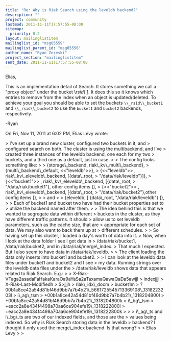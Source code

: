 ```yaml
---
title: "Re: Why is Riak Search using the leveldb backend?"
description: ""
project: community
lastmod: 2011-11-11T17:57:55-08:00
sitemap:
  priority: 0.2
layout: mailinglistitem
mailinglist_id: "msg05559"
mailinglist_parent_id: "msg05556"
author_name: "Ryan Zezeski"
project_section: "mailinglistitem"
sent_date: 2011-11-11T17:57:55-08:00
---
```



Elias,

This is an implementation detail of Search. It stores something we call a
"proxy object" under the bucket \\_rsid\\_ [1]. It does this so it
knows which entries to remove from the index when an object is
updated/deleted. To achieve your goal you should be able to set the
buckets `\\_rsid\\_bucket1` and `\\_rsid\\_bucket2` to use the `bucket1` and
`bucket2` backends, respectively.

-Ryan

[1]:
https://github.com/basho/riak\\_search/blob/1.0.1/src/riak\\_indexed\\_doc.erl#L314

On Fri, Nov 11, 2011 at 6:02 PM, Elias Levy wrote:

&gt; I've set up a brand new cluster, configured two buckets in it, and
&gt; configured search on both. The cluster is using the multibackend, and I've
&gt; created three instances of the leveldb backend, one each for my two
&gt; buckets, and a third one as a default, just in case.
&gt;
&gt; The config looks something like:
&gt;
&gt; {storage\\_backend, riak\\_kv\\_multi\\_backend},
&gt; {multi\\_backend\\_default, &lt;&lt;"leveldb"&gt;&gt;},
&gt; {&lt;&lt;"leveldb"&gt;&gt; , riak\\_kv\\_eleveldb\\_backend, [{data\\_root,
&gt; "/data/riak/leveldb"}]},
&gt; {&lt;&lt;"bucket1"&gt;&gt; , riak\\_kv\\_eleveldb\\_backend, [{data\\_root,
&gt; "/data/riak/bucket1"}, other config items ]},
&gt; {&lt;&lt;"bucket2"&gt;&gt; , riak\\_kv\\_eleveldb\\_backend, [{data\\_root,
&gt; "/data/riak/bucket2"},other config items ]},
&gt;
&gt; and
&gt;
&gt; {eleveldb, [ {data\\_root, "/data/riak/leveldb"} ]},
&gt;
&gt; Each of bucket1 and bucket two have had their bucket properties set to
&gt; utilize the backend named after them.
&gt;
&gt; The idea behind this is that we wanted to segregate data within different
&gt; buckets in the cluster, as they have different traffic patterns. It should
&gt; allow us to set leveldb parameters, such as the cache size, that are
&gt; appropriate for each set of data. We may also want to back them up at
&gt; different schedules.
&gt;
&gt; So having set up this cluster, I loaded a day's worth of data into it.
&gt; Now, when I look at the data folder I see I got data in
&gt; /data/riak/bucket1, /data/riak/bucket2, and in /data/riak/merge\\_index.
&gt; That much I expected. But I also seem to have data in /data/riak/leveldb.
&gt;
&gt; The client loading the data only inserts into bucket1 and bucket2.
&gt;
&gt; I can look at the leveldb data files under bucket1 and bucket2 and I see
&gt; my data. Running strings over the leveldb data files under the
&gt; /data/riak/leveldb shows data that appears related to Riak Search. E.g.:
&gt;
&gt; X-Riak-VTaga2asadaFaHakaKaraOa9aYaSa2aTaxamaQawaQaDa5awjjl
&gt; indexjjjl
&gt; X-Riak-Last-Modifiedh
&gt; $&gt;jjjh
&gt; riak\\_idx\\_docm
&gt; bucket1m
&gt; ?00b1a8ce42a54d81bf46d9bb7a7b4b21\\_5661725545713369108\\_1318223203l
&gt; i\\_ag\\_tsm
&gt; +00b1a8ce42a54d81bf46d9bb7a7b4b21\\_1318204800l
&gt; +00b1a8ce42a54d81bf46d9bb7a7b4b21\\_1318204800k
&gt; i\\_bg\\_tsm
&gt; +eacc2a8e434f4498a70aa6ce904efe19\\_1318222800l
&gt; +eacc2a8e434f4498a70aa6ce904efe19\\_1318222800k
&gt;
&gt;
&gt; i\\_ag\\_ts and i\\_bg\\_ts are two of our indexed fields, and those are the
&gt; values being indexed. So why is Riak Search storing data in the leveldb
&gt; backend? I thought it only used the merge\\_index backend. Is that wrong?
&gt;
&gt; Elias Levy
&gt;
&gt;

